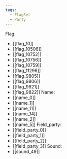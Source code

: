 ```yaml
---
tags:
  - FlagSet
  - Party
---
```

Flag:
- [[flag_10]]
- [[flag_10506]]
- [[flag_10752]]
- [[flag_10756]]
- [[flag_10759]]
- [[flag_11296]]
- [[flag_9805]]
- [[flag_9806]]
- [[flag_9821]]
- [[flag_9822]]
Name:
- [[name_0]]
- [[name_1]]
- [[name_11]]
- [[name_14]]
- [[name_2]]
- [[name_5]]
Field_party:
- [[field_party_0]]
- [[field_party_1]]
- [[field_party_2]]
- [[field_party_3]]
Sound:
- [[sound_49]]
